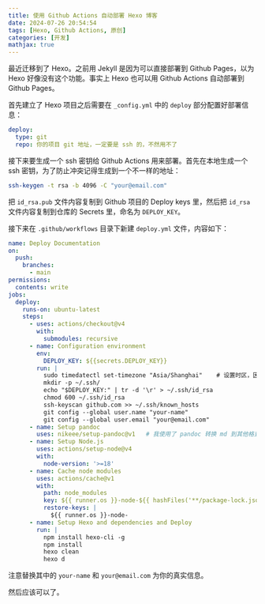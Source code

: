 ```yaml
---
title: 使用 Github Actions 自动部署 Hexo 博客
date: 2024-07-26 20:54:54
tags: [Hexo, Github Actions, 原创]
categories: [开发]
mathjax: true
---
```


最近迁移到了 Hexo。之前用 Jekyll 是因为可以直接部署到 Github Pages，以为 Hexo 好像没有这个功能。事实上 Hexo 也可以用 Github Actions 自动部署到 Github Pages。

首先建立了 Hexo 项目之后需要在 `_config.yml` 中的 `deploy` 部分配置好部署信息：

```yaml
deploy:
  type: git
  repo: 你的项目 git 地址，一定要是 ssh 的，不然用不了
```

接下来要生成一个 ssh 密钥给 Github Actions 用来部署。首先在本地生成一个 ssh 密钥，为了防止冲突记得生成到一个不一样的地址：

```bash
ssh-keygen -t rsa -b 4096 -C "your@email.com"
```

把 `id_rsa.pub` 文件内容复制到 Github 项目的 Deploy keys 里，然后把 `id_rsa` 文件内容复制到仓库的 Secrets 里，命名为 `DEPLOY_KEY`。

接下来在 `.github/workflows` 目录下新建 `deploy.yml` 文件，内容如下：

```yaml
name: Deploy Documentation
on:
  push:
    branches:
      - main
permissions:
  contents: write
jobs:
  deploy:
    runs-on: ubuntu-latest
    steps:
      - uses: actions/checkout@v4
        with:
          submodules: recursive
      - name: Configuration environment
        env:
          DEPLOY_KEY: ${{secrets.DEPLOY_KEY}}
        run: |
          sudo timedatectl set-timezone "Asia/Shanghai"    # 设置时区，因为发布时间不同会导致文章显示不出来
          mkdir -p ~/.ssh/
          echo "$DEPLOY_KEY:" | tr -d '\r' > ~/.ssh/id_rsa
          chmod 600 ~/.ssh/id_rsa
          ssh-keyscan github.com >> ~/.ssh/known_hosts
          git config --global user.name "your-name"
          git config --global user.email "your@email.com"
      - name: Setup pandoc
        uses: nikeee/setup-pandoc@v1   # 我使用了 pandoc 转换 md 到其他格式，所以需要安装
      - name: Setup Node.js
        uses: actions/setup-node@v4
        with:
          node-version: '>=18'
      - name: Cache node modules
        uses: actions/cache@v1
        with:
          path: node_modules
          key: ${{ runner.os }}-node-${{ hashFiles('**/package-lock.json') }}
          restore-keys: |
            ${{ runner.os }}-node-
      - name: Setup Hexo and dependencies and Deploy
        run: |
          npm install hexo-cli -g
          npm install
          hexo clean
          hexo d
```

注意替换其中的 `your-name` 和 `your@email.com` 为你的真实信息。

然后应该可以了。